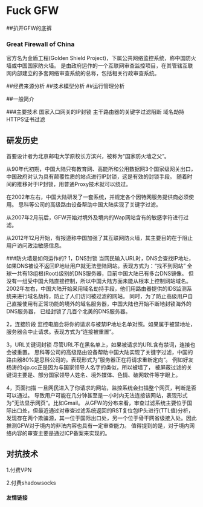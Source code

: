 # Fuck GFW

##扒开GFW的底裤

### Great Firewall of China 

官方名为金盾工程(Golden Shield Project)，下属公共网络监控系统，称中国防火墙或中国国家防火墙。
是由政府运作的一个互联网审查监控项目，在其管辖互联网内部建立的多套网络审查系统的总称，包括相关行政审查系统。

##经费来源分析
##技术模型分析
##运行管理分析


##一般简介

###主要技术
国家入口网关的IP封锁
主干路由器的关键字过滤阻断
域名劫持
HTTPS证书过滤

## 研发历史
首要设计者为北京邮电大学原校长方滨兴，被称为“国家防火墙之父”。

从90年代初期，中国大陆只有教育网、高能所和公用数据网3个国家级网关出口，中国政府对认为具有颠覆性质的站点进行IP封锁，这是有效的封锁手段。
随着时间的推移对于IP封锁，用普通Proxy技术就可以绕过。

在2002年左右，中国大陆研发了一套系统，并规定各个因特网服务提供商必须使用。
思科等公司的高级路由设备帮助中国大陆实现了关键字过滤。

从2007年2月前后，GFW开始对境外及境内的Wap网站含有的敏感字符进行过滤。

从2012年12月开始，有报道称中国加强了其互联网防火墙，其主要目的在于阻止用户访问政治敏感信息。



###防火墙是如何运作的?
1，DNS封锁
当网民输入URL时，DNS会查找IP地址，如果DNS被设不返回IP地址用户就无法登陆网站。表现方式为：“找不到网站”
全球一共有13组根(Root)级别的DNS服务器，目前中国大陆已有多台DNS镜像。
但没有一组受中国大陆直接控制，所以中国大陆方面未能从根本上控制网站域名。
2002年左右，中国大陆开始采用域名劫持手段，他们用路由器提供的IDS监测系统来进行域名劫持，防止了人们访问被过滤的网站。
同时，为了防止高级用户自己直接使用有正常功能的境外的域名服务器，中国大陆也开始不断地封锁海外的DNS服务器，
已经封锁了几百个北美的DNS服务器。

2，连接阶段
监控电脑会将你的请求与被禁IP地址名单对照。如果属于被禁地址，服务器会中止请求。表现方式为“连接被重置”。

3，URL关键词封锁
尽管URL不在黑名单上，如果被请求的URL含有禁词，连接也会被重置。
思科等公司的高级路由设备帮助中国大陆实现了关键字过滤，中国的路由器80%是思科公司的。表现形式为”服务器正在将请求重新定向“。
例如好友杨涛的xjp.cc正是因为与国家领导人名字的类似，所以被墙了，
被屏蔽过滤的关键词主要是、部分国家领导人姓名、境外媒体、色情、破网软件等字眼上。

4，页面扫描
一旦网民进入了你请求的网站，监控系统会扫描整个网页，判断是否可以通过。
导致用户可能在几分钟甚至是一小时内无法连接该网站，表现形式为”无法显示网页“。比如Gmail。
从GFW的分布来看，审查过滤系统主要位于国际出口处，但最近通过对审查过滤系统返回的RST复位包IP头进行(TTL值)分析，
发现存在两个欺骗源，其一位于国际出口处，另一个位于骨干网省级接入处。因此推测GFW对于境内的非法内容也具有一定审查能力。
值得提到的是，对于境内网络内容的审查主要是通过ICP备案来实现的。

## 对抗技术

1.付费VPN

2.付费shadowsocks

#### 友情链接
[](http://www.hikinggfw.org)





